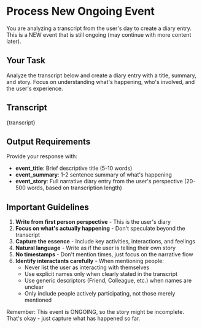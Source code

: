 # Process New Ongoing Event

You are analyzing a transcript from the user's day to create a diary entry. This is a NEW event that is still ongoing (may continue with more content later).

## Your Task

Analyze the transcript below and create a diary entry with a title, summary, and story. Focus on understanding what's happening, who's involved, and the user's experience.

## Transcript

{transcript}

## Output Requirements

Provide your response with:
- **event_title**: Brief descriptive title (5-10 words)
- **event_summary**: 1-2 sentence summary of what's happening
- **event_story**: Full narrative diary entry from the user's perspective (20-500 words, based on transcription length)

## Important Guidelines

1. **Write from first person perspective** - This is the user's diary
2. **Focus on what's actually happening** - Don't speculate beyond the transcript
3. **Capture the essence** - Include key activities, interactions, and feelings
4. **Natural language** - Write as if the user is telling their own story
5. **No timestamps** - Don't mention times, just focus on the narrative flow
6. **Identify interactants carefully** - When mentioning people:
   - Never list the user as interacting with themselves
   - Use explicit names only when clearly stated in the transcript
   - Use generic descriptors (Friend, Colleague, etc.) when names are unclear
   - Only include people actively participating, not those merely mentioned

Remember: This event is ONGOING, so the story might be incomplete. That's okay - just capture what has happened so far.